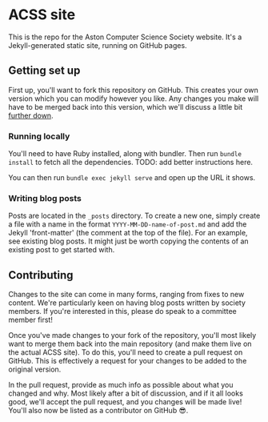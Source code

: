 # ACSS site

This is the repo for the Aston Computer Science Society website. It's a Jekyll-generated static site, running on GitHub pages.

## Getting set up

First up, you'll want to fork this repository on GitHub. This creates your own version which you can modify however you like. Any changes you make will have to be merged back into this version, which we'll discuss a little bit [further down](#contributing).

### Running locally

You'll need to have Ruby installed, along with bundler. Then run `bundle install` to fetch all the dependencies. TODO: add better instructions here.

You can then run `bundle exec jekyll serve` and open up the URL it shows.

### Writing blog posts

Posts are located in the `_posts` directory. To create a new one, simply create a file with a name in the format `YYYY-MM-DD-name-of-post.md` and add the Jekyll 'front-matter' (the comment at the top of the file). For an example, see existing blog posts. It might just be worth copying the contents of an existing post to get started with.

## Contributing

Changes to the site can come in many forms, ranging from fixes to new content. We're particularly keen on having blog posts written by society members. If you're interested in this, please do speak to a committee member first!

Once you've made changes to your fork of the repository, you'll most likely want to merge them back into the main repository (and make them live on the actual ACSS site). To do this, you'll need to create a pull request on GitHub. This is effectively a request for your changes to be added to the original version.

In the pull request, provide as much info as possible about what you changed and why. Most likely after a bit of discussion, and if it all looks good, we'll accept the pull request, and you changes will be made live! You'll also now be listed as a contributor on GitHub 😎.
